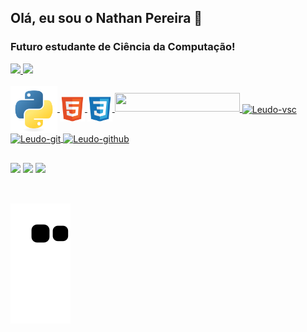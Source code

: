 ## Olá, eu sou o Nathan Pereira 👋
### Futuro estudante de Ciência da Computação!

<div>
  <a href="https://github.com/NathanPereira-Dev">
  <img height="180em" src="https://github-readme-stats.vercel.app/api?username=NathanPereira-Dev&show_icons=true&theme=gotham&include_all_commits=true&count_private=true"/>
  <img height="180em" src="https://github-readme-stats.vercel.app/api/top-langs/?username=NathanPereira-Dev&layout=compact&langs_count=16&theme=gotham"/>
</div>

<div style="display: inline_block"><br>
  <img align="center" alt="Leudo-Python" height="75" src="https://raw.githubusercontent.com/devicons/devicon/master/icons/python/python-original.svg">
  <img align="center" alt="Leudo-HTML" height="40" width="40" src="https://raw.githubusercontent.com/devicons/devicon/master/icons/html5/html5-original.svg">
  <img align="center" alt="Leudo-CSS" height="40" width="40" src="https://raw.githubusercontent.com/devicons/devicon/master/icons/css3/css3-original.svg">
  <img height="30" width="200" src="https://upload.wikimedia.org/wikipedia/commons/5/59/Empty.png">
  <img align="center" alt="Leudo-vsc" height="30" width="40" src="https://cdn.jsdelivr.net/gh/devicons/devicon/icons/vscode/vscode-original.svg">
  <img align="center" alt="Leudo-git" height="30" width="40" src="https://cdn.jsdelivr.net/gh/devicons/devicon/icons/git/git-original.svg">
  <img align="center" alt="Leudo-github" height="30" width="40" src="https://cdn.jsdelivr.net/gh/devicons/devicon/icons/github/github-original.svg">
  
##

<div>
  <a href="https://www.instagram.com/nathan_npa/" target="_blank"><img src="https://img.shields.io/badge/-Instagram-%23E4405F?style=for-the-badge&logo=instagram&logoColor=black" target="_blank"></a>
 <a href="" target="_blank"><img src="https://img.shields.io/badge/Discord-7289DA?style=for-the-badge&logo=discord&logoColor=black" target="_blank"></a> 
  <a href = "mailto:"><img src="https://img.shields.io/badge/-Gmail-%23333?style=for-the-badge&logo=gmail&logoColor=white" target="_blank"></a>
</div><br>

##


![Snake animation](https://github.com/NathanPereira-Dev/NathanPereira-Dev/blob/output/github-contribution-grid-snake.svg)




